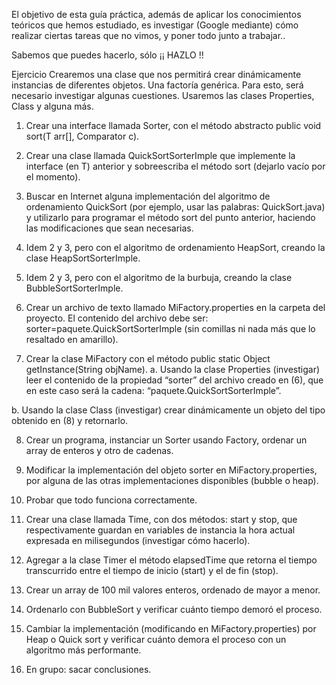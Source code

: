 El objetivo de esta guía práctica, además de aplicar los conocimientos teóricos que hemos
estudiado, es investigar (Google mediante) cómo realizar ciertas tareas que no vimos, y
poner todo junto a trabajar..

Sabemos que puedes hacerlo, sólo ¡¡ HAZLO !!

Ejercicio
Crearemos una clase que nos permitirá crear dinámicamente instancias de diferentes objetos.
Una factoría genérica. Para esto, será necesario investigar algunas cuestiones.
Usaremos las clases Properties, Class y alguna más.
1. Crear una interface llamada Sorter<T>, con el método abstracto public void sort(T arr[],
Comparator<T> c).

2. Crear una clase llamada QuickSortSorterImple que implemente la interface (en T)
anterior y sobreescriba el método sort (dejarlo vacío por el momento).

3. Buscar en Internet alguna implementación del algoritmo de ordenamiento QuickSort
(por ejemplo, usar las palabras: QuickSort.java) y utilizarlo para programar el método
sort del punto anterior, haciendo las modificaciones que sean necesarias.
4. Idem 2 y 3, pero con el algoritmo de ordenamiento HeapSort, creando la clase
HeapSortSorterImple.

5. Idem 2 y 3, pero con el algoritmo de la burbuja, creando la clase
BubbleSortSorterImple.

6. Crear un archivo de texto llamado MiFactory.properties en la carpeta del proyecto. El
contenido del archivo debe ser: sorter=paquete.QuickSortSorterImple (sin comillas ni
nada más que lo resaltado en amarillo).
7. Crear la clase MiFactory con el método public static Object getInstance(String
objName).
a. Usando la clase Properties (investigar) leer el contenido de la propiedad
“sorter” del archivo creado en (6), que en este caso será la cadena:
“paquete.QuickSortSorterImple”.

b. Usando la clase Class (investigar) crear dinámicamente un objeto del tipo
obtenido en (8) y retornarlo.

8. Crear un programa, instanciar un Sorter usando Factory, ordenar un array de enteros y
otro de cadenas.

9. Modificar la implementación del objeto sorter en MiFactory.properties, por alguna de
las otras implementaciones disponibles (bubble o heap).

10. Probar que todo funciona correctamente.
11. Crear una clase llamada Time, con dos métodos: start y stop, que respectivamente
guardan en variables de instancia la hora actual expresada en milisegundos
(investigar cómo hacerlo).
12. Agregar a la clase Timer el método elapsedTime que retorna el tiempo transcurrido
entre el tiempo de inicio (start) y el de fin (stop).

13. Crear un array de 100 mil valores enteros, ordenado de mayor a menor.
14. Ordenarlo con BubbleSort y verificar cuánto tiempo demoró el proceso.
15. Cambiar la implementación (modificando en MiFactory.properties) por Heap o Quick
sort y verificar cuánto demora el proceso con un algoritmo más performante.
16. En grupo: sacar conclusiones.
